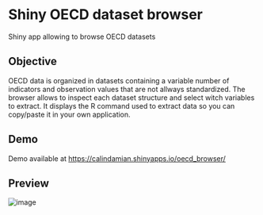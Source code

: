 # Shiny OECD dataset browser
Shiny app allowing to browse OECD datasets

## Objective
OECD data is organized in datasets containing a variable number of indicators and observation values that are not allways standardized.
The browser allows to inspect each dataset structure and select witch variables to extract.
It displays the R command used to extract data so you can copy/paste it in your own application.

## Demo

Demo available at https://calindamian.shinyapps.io/oecd_browser/

## Preview
![image](https://user-images.githubusercontent.com/61669129/79851828-1fe3af80-83c6-11ea-9ea5-280328dc50b6.png)

